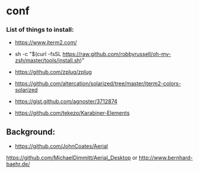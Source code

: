 # conf

### List of things to install:

* https://www.iterm2.com/
* sh -c "$(curl -fsSL https://raw.github.com/robbyrussell/oh-my-zsh/master/tools/install.sh)"
* https://github.com/zplug/zplug

* https://github.com/altercation/solarized/tree/master/iterm2-colors-solarized
* https://gist.github.com/agnoster/3712874
* https://github.com/tekezo/Karabiner-Elements


## Background:
* https://github.com/JohnCoates/Aerial

https://github.com/MichaelDimmitt/Aerial_Desktop or http://www.bernhard-baehr.de/
